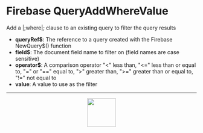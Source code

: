 # Firebase QueryAddWhereValue
Add a |;where|; clause to an existing query to filter the query results
- **queryRef&dollar;**: The reference to a query created with the Firebase NewQuery&dollar;() function
- **field&dollar;**: The document field name to filter on (field names are case sensitive)
- **operator&dollar;**: A comparison operator "<" less than, "<=" less than or equal to, "=" or "==" equal to, ">" greater than, ">=" greater than or equal to, "!=" not equal to
- **value**: A value to use as the filter
---
<p align="center"><img valign="middle" width="76px" src="https://drive.google.com/uc?export=view&id=1c2KO0LJpvMS9X9CAGV6dOfciR7OWhdKA" /></p>